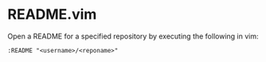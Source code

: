 # README.vim

Open a README for a specified repository by executing the following in vim:

```
:README "<username>/<reponame>"
```
